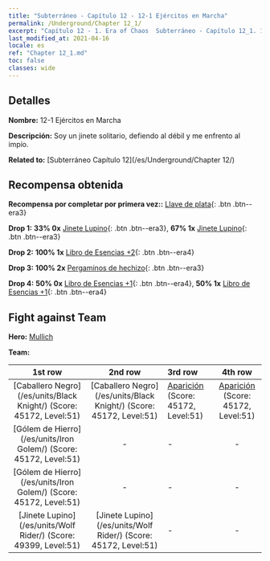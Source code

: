 ```yaml
---
title: "Subterráneo - Capítulo 12 - 12-1 Ejércitos en Marcha"
permalink: /Underground/Chapter 12_1/
excerpt: "Capítulo 12 - 1. Era of Chaos  Subterráneo - Capítulo 12_1. 12-1 Ejércitos en Marcha"
last_modified_at: 2021-04-16
locale: es
ref: "Chapter 12_1.md"
toc: false
classes: wide
---
```


## Detalles

 **Nombre:** 12-1 Ejércitos en Marcha

 **Descripción:** Soy un jinete solitario, defiendo al débil y me enfrento al impío.

 **Related to:** [Subterráneo Capítulo 12](/es/Underground/Chapter 12/)

## Recompensa obtenida

 **Recompensa por completar por primera vez::** [Llave de plata](/es/Items/con_693/){: .btn .btn--era3}

 **Drop 1:** **33% 0x** [Jinete Lupino](/es/Items/unt_218/){: .btn .btn--era3}, **67% 1x** [Jinete Lupino](/es/Items/unt_218/){: .btn .btn--era3}

 **Drop 2:** **100% 1x** [Libro de Esencias +2](/es/Items/mat_53/){: .btn .btn--era4}

 **Drop 3:** **100% 2x** [Pergaminos de hechizo](/es/Items/con_694/){: .btn .btn--era3}

 **Drop 4:** **50% 0x** [Libro de Esencias +1](/es/Items/mat_46/){: .btn .btn--era4}, **50% 1x** [Libro de Esencias +1](/es/Items/mat_46/){: .btn .btn--era4}


## Fight against Team
 **Hero:** [Mullich](/es/heroes/Mullich/)

 **Team:**


  | 1st row | 2nd row | 3rd row | 4th row |
  |:----:|:----:|:----|:----:|
  | [Caballero Negro](/es/units/Black Knight/) (Score: 45172, Level:51)  | [Caballero Negro](/es/units/Black Knight/) (Score: 45172, Level:51)  | [Aparición](/es/units/Wight/) (Score: 45172, Level:51)  | [Aparición](/es/units/Wight/) (Score: 45172, Level:51)  |
  | [Gólem de Hierro](/es/units/Iron Golem/) (Score: 45172, Level:51)  | - | - | - |
  | [Gólem de Hierro](/es/units/Iron Golem/) (Score: 45172, Level:51)  | - | - | - |
  | [Jinete Lupino](/es/units/Wolf Rider/) (Score: 49399, Level:51)  | [Jinete Lupino](/es/units/Wolf Rider/) (Score: 45172, Level:51)  | - | - |


